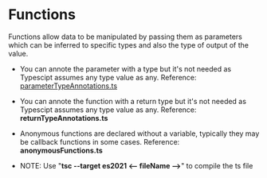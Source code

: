 <h1>Functions</h1>

Functions allow data to be manipulated by passing them as parameters which can be inferred to specific types and also the type of output of the value.

- You can annote the parameter with a type but it's not needed as Typescipt assumes any type value as any. Reference: [parameterTypeAnnotations.ts](parameterTypeAnnotations.ts)

- You can annote the function with a return type but it's not needed as Typescipt assumes any type value as any. Reference: **returnTypeAnnotations.ts**

- Anonymous functions are declared without a variable, typically they may be callback functions in some cases. Reference: **anonymousFunctions.ts**

- NOTE: Use "**tsc --target es2021 <-- fileName -->**" to compile the ts file

